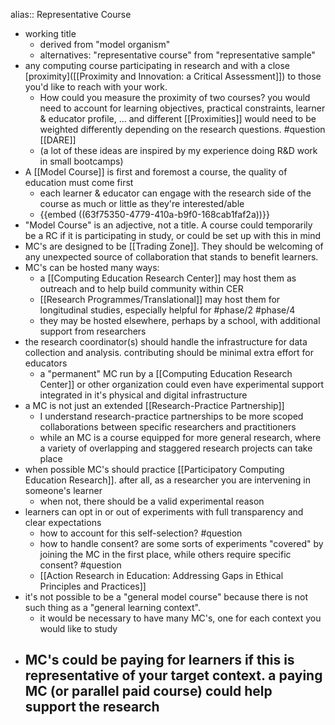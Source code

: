 alias:: Representative Course

- working title
	- derived from "model organism"
	- alternatives: "representative course" from "representative sample"
- any computing course participating in research and with a close [proximity]([[Proximity and Innovation: a Critical Assessment]]) to those you'd like to reach with your work.
	- How could you measure the proximity of two courses? you would need to account for learning objectives, practical constraints, learner & educator profile, ... and different [[Proximities]] would need to be weighted differently depending on the research questions.  #question [[DARE]]
	- (a lot of these ideas are inspired by my experience doing R&D work in small bootcamps)
- A [[Model Course]] is first and foremost a course, the quality of education must come first
	- each learner & educator can engage with the research side of the course as much or little as they're interested/able
	- {{embed ((63f75350-4779-410a-b9f0-168cab1faf2a))}}
- "Model Course" is an adjective, not a title.  A course could temporarily be a RC if it is participating in study, or could be set up with this in mind
- MC's are designed to be [[Trading Zone]].  They should be welcoming of any unexpected source of collaboration that stands to benefit learners.
- MC's can be hosted many ways:
	- a [[Computing Education Research Center]] may host them as outreach and to help build community within CER
	- [[Research Programmes/Translational]] may host them for longitudinal studies, especially helpful for #phase/2 #phase/4
	- they may be hosted elsewhere, perhaps by a school, with additional support from researchers
- the research coordinator(s) should handle the infrastructure for data collection and analysis.  contributing should be minimal extra effort for educators
	- a "permanent" MC run by a [[Computing Education Research Center]] or other organization could even have experimental support integrated in it's physical and digital infrastructure
- a MC is not just an extended [[Research-Practice Partnership]]
	- I understand research-practice partnerships to be more scoped collaborations between specific researchers and practitioners
	- while an MC is a course equipped for more general research, where a variety of overlapping and staggered research projects can take place
- when possible MC's should practice [[Participatory Computing Education Research]]. after all, as a researcher you are intervening in someone's learner
	- when not, there should be a valid experimental reason
- learners can opt in or out of experiments with full transparency and clear expectations
	- how to account for this self-selection? #question
	- how to handle consent? are some sorts of experiments "covered" by joining the MC in the first place, while others require specific consent? #question
	- [[Action Research in Education: Addressing Gaps in Ethical Principles and Practices]]
- it's not possible to be a "general model course" because there is not such thing as a "general learning context".
	- it would be necessary to have many MC's, one for each context you would like to study
- MC's could be paying for learners if this is representative of your target context.  a paying MC (or parallel paid course) could help support the research
	-